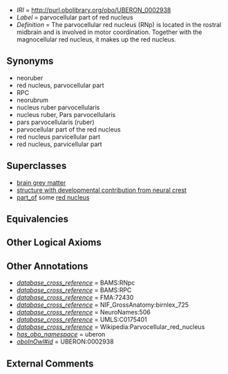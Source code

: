  * *IRI* = http://purl.obolibrary.org/obo/UBERON_0002938
 * *Label* = parvocellular part of red nucleus
 * *Definition* = The parvocellular red nucleus (RNp) is located in the rostral midbrain and is involved in motor coordination. Together with the magnocellular red nucleus, it makes up the red nucleus.

## Synonyms

 * neoruber
 * red nucleus, parvocellular part
 * RPC
 * neorubrum
 * nucleus ruber parvocellularis
 * nucleus ruber, Pars parvocellularis
 * pars parvocellularis (ruber)
 * parvocellular part of the red nucleus
 * red nucleus parvicellular part
 * red nucleus, parvicellular part

## Superclasses

 * [brain grey matter](../../UBERON/28/UBERON_0003528.md)
 * [structure with developmental contribution from neural crest](../../UBERON/14/UBERON_0010314.md)
 * [part_of](../../BFO/50/BFO_0000050.md) some [red nucleus](../../UBERON/47/UBERON_0001947.md)

## Equivalencies


## Other Logical Axioms


## Other Annotations

 * *[database_cross_reference](../../ef/oboInOwl#hasDbXref.md)* = BAMS:RNpc
 * *[database_cross_reference](../../ef/oboInOwl#hasDbXref.md)* = BAMS:RPC
 * *[database_cross_reference](../../ef/oboInOwl#hasDbXref.md)* = FMA:72430
 * *[database_cross_reference](../../ef/oboInOwl#hasDbXref.md)* = NIF_GrossAnatomy:birnlex_725
 * *[database_cross_reference](../../ef/oboInOwl#hasDbXref.md)* = NeuroNames:506
 * *[database_cross_reference](../../ef/oboInOwl#hasDbXref.md)* = UMLS:C0175401
 * *[database_cross_reference](../../ef/oboInOwl#hasDbXref.md)* = Wikipedia:Parvocellular_red_nucleus
 * *[has_obo_namespace](../../ce/oboInOwl#hasOBONamespace.md)* = uberon
 * *[oboInOwl#id](../../id/oboInOwl#id.md)* = UBERON:0002938

## External Comments

